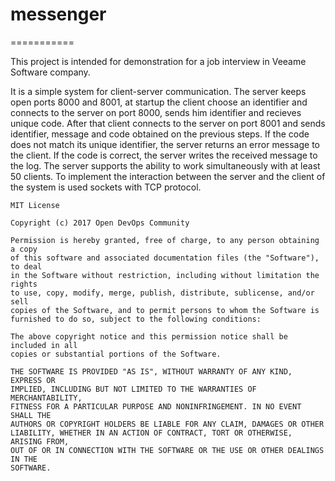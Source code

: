 # messenger
===========

This project is intended for demonstration for a job interview in Veeame Software company.

It is a simple system for client-server communication.
The server keeps open ports 8000 and 8001, at startup the client choose an identifier and connects to the server on port 8000, sends him identifier and recieves unique code.
After that client connects to the server on port 8001 and sends identifier, message and code obtained on the previous steps. If the code does not match its unique identifier, the server returns an error message to the client. If the code is correct, the server writes the received message to the log.
The server supports the ability to work simultaneously with at least 50 clients.
To implement the interaction between the server and the client of the system is used sockets with TCP protocol.


```
MIT License
 
Copyright (c) 2017 Open DevOps Community
 
Permission is hereby granted, free of charge, to any person obtaining a copy
of this software and associated documentation files (the "Software"), to deal
in the Software without restriction, including without limitation the rights
to use, copy, modify, merge, publish, distribute, sublicense, and/or sell
copies of the Software, and to permit persons to whom the Software is
furnished to do so, subject to the following conditions:
 
The above copyright notice and this permission notice shall be included in all
copies or substantial portions of the Software.
 
THE SOFTWARE IS PROVIDED "AS IS", WITHOUT WARRANTY OF ANY KIND, EXPRESS OR
IMPLIED, INCLUDING BUT NOT LIMITED TO THE WARRANTIES OF MERCHANTABILITY,
FITNESS FOR A PARTICULAR PURPOSE AND NONINFRINGEMENT. IN NO EVENT SHALL THE
AUTHORS OR COPYRIGHT HOLDERS BE LIABLE FOR ANY CLAIM, DAMAGES OR OTHER
LIABILITY, WHETHER IN AN ACTION OF CONTRACT, TORT OR OTHERWISE, ARISING FROM,
OUT OF OR IN CONNECTION WITH THE SOFTWARE OR THE USE OR OTHER DEALINGS IN THE
SOFTWARE.
```
